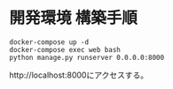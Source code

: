 # 開発環境 構築手順
```
docker-compose up -d
docker-compose exec web bash
python manage.py runserver 0.0.0.0:8000
```

http://localhost:8000にアクセスする。
